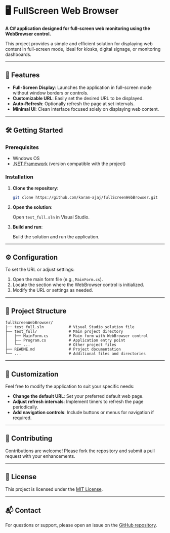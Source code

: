 # 🖥️ FullScreen Web Browser

**A C# application designed for full-screen web monitoring using the WebBrowser control.**

This project provides a simple and efficient solution for displaying web content in full-screen mode, ideal for kiosks, digital signage, or monitoring dashboards.

---

## 📌 Features

- **Full-Screen Display**: Launches the application in full-screen mode without window borders or controls.
- **Customizable URL**: Easily set the desired URL to be displayed.
- **Auto-Refresh**: Optionally refresh the page at set intervals.
- **Minimal UI**: Clean interface focused solely on displaying web content.

---

## 🛠️ Getting Started

### Prerequisites

- Windows OS
- [.NET Framework](https://dotnet.microsoft.com/en-us/download/dotnet-framework) (version compatible with the project)

### Installation

1. **Clone the repository**:

   ```bash
   git clone https://github.com/karam-ajaj/fullScreenWebBrowser.git
   ```

2. **Open the solution**:

   Open `test_full.sln` in Visual Studio.

3. **Build and run**:

   Build the solution and run the application.

---

## ⚙️ Configuration

To set the URL or adjust settings:

1. Open the main form file (e.g., `MainForm.cs`).
2. Locate the section where the WebBrowser control is initialized.
3. Modify the URL or settings as needed.

---

## 📁 Project Structure

```
fullScreenWebBrowser/
├── test_full.sln           # Visual Studio solution file
├── test_full/              # Main project directory
│   ├── MainForm.cs         # Main form with WebBrowser control
│   ├── Program.cs          # Application entry point
│   └── ...                 # Other project files
├── README.md               # Project documentation
└── ...                     # Additional files and directories
```

---

## 🧩 Customization

Feel free to modify the application to suit your specific needs:

- **Change the default URL**: Set your preferred default web page.
- **Adjust refresh intervals**: Implement timers to refresh the page periodically.
- **Add navigation controls**: Include buttons or menus for navigation if required.

---

## 🤝 Contributing

Contributions are welcome! Please fork the repository and submit a pull request with your enhancements.

---

## 📄 License

This project is licensed under the [MIT License](LICENSE).

---

## 📬 Contact

For questions or support, please open an issue on the [GitHub repository](https://github.com/karam-ajaj/fullScreenWebBrowser/issues).
